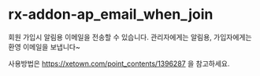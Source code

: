 # rx-addon-ap_email_when_join
회원 가입시 알림용 이메일을 전송할 수 있습니다. 관리자에게는 알림용, 가입자에게는 환영 이메일을 보냅니다~

사용방법은 https://xetown.com/point_contents/1396287 을 참고하세요.

